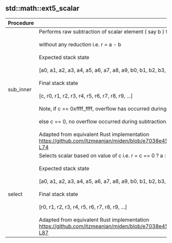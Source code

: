 
## std::math::ext5_scalar
| Procedure | Description |
| ----------- | ------------- |
| sub_inner | Performs raw subtraction of scalar element ( say b ) from another one ( say a ),<br /><br />without any reduction i.e. r = a - b<br /><br />Expected stack state<br /><br />[a0, a1, a2, a3, a4, a5, a6, a7, a8, a9, b0, b1, b2, b3, b4, b5, b6, b7, b8, b9, ...]<br /><br />Final stack state<br /><br />[c, r0, r1, r2, r3, r4, r5, r6, r7, r8, r9, ...]<br /><br />Note, if c == 0xffff_ffff, overflow has occurred during subtraction<br /><br />else c == 0, no overflow occurred during subtraction.<br /><br />Adapted from equivalent Rust implementation https://github.com/itzmeanjan/miden/blob/e7038e45865a7032a0629346921a77010e82862d/miden/tests/integration/stdlib/math/ext5_scalar.rs#L56-L74 |
| select | Selects scalar based on value of c i.e. r = c == 0 ? a : b \| c ∈ {0, 0xffff_ffff}<br /><br />Expected stack state<br /><br />[a0, a1, a2, a3, a4, a5, a6, a7, a8, a9, b0, b1, b2, b3, b4, b5, b6, b7, b8, b9, ...]<br /><br />Final stack state<br /><br />[r0, r1, r2, r3, r4, r5, r6, r7, r8, r9, ...]<br /><br />Adapted from equivalent Rust implementation https://github.com/itzmeanjan/miden/blob/e7038e45865a7032a0629346921a77010e82862d/miden/tests/integration/stdlib/math/ext5_scalar.rs#L76-L87 |
